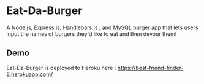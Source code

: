 # Eat-Da-Burger
  A Node.js, Express.js, Handlebars.js , and MySQL burger app that lets users input the names of burgers they'd like to eat and then devour them! 
## Demo
  Eat-Da-Burger is deployed to Heroku here : https://best-friend-finder-8.herokuapp.com/
